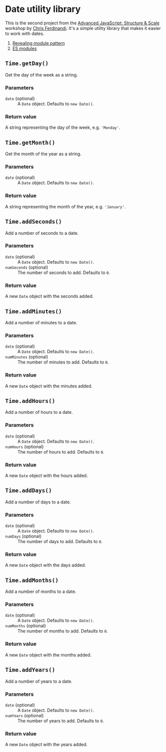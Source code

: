 # Date utility library

This is the second project from the [Advanced JavaScript: Structure &amp; Scale](https://vanillajsacademy.com/advanced/) workshop by [Chris Ferdinandi](https://gomakethings.com/). It's a simple utility library that makes it easier to work with dates.

1. [Revealing module pattern](https://kieranbarker.github.io/date_utility_library/revealing_module_pattern)
2. [ES modules](https://kieranbarker.github.io/date_utility_library/es_modules)

## `Time.getDay()`

Get the day of the week as a string.

### Parameters

<dl>
  <dt><code>date</code> (optional)<dt>
  <dd>A <code>Date</code> object. Defaults to <code>new Date()</code>.</dd>
</dl>

### Return value

A string representing the day of the week, e.g. `'Monday'`.

## `Time.getMonth()`

Get the month of the year as a string.

### Parameters

<dl>
  <dt><code>date</code> (optional)<dt>
  <dd>A <code>Date</code> object. Defaults to <code>new Date()</code>.</dd>
</dl>

### Return value

A string representing the month of the year, e.g. `'January'`.

## `Time.addSeconds()`

Add a number of seconds to a date.

### Parameters

<dl>
  <dt><code>date</code> (optional)<dt>
  <dd>A <code>Date</code> object. Defaults to <code>new Date()</code>.</dd>

  <dt><code>numSeconds</code> (optional)<dt>
  <dd>The number of seconds to add. Defaults to <code>0</code>. </dd>
</dl>

### Return value

A new `Date` object with the seconds added.

## `Time.addMinutes()`

Add a number of minutes to a date.

### Parameters

<dl>
  <dt><code>date</code> (optional)<dt>
  <dd>A <code>Date</code> object. Defaults to <code>new Date()</code>.</dd>

  <dt><code>numMinutes</code> (optional)<dt>
  <dd>The number of minutes to add. Defaults to <code>0</code>. </dd>
</dl>

### Return value

A new `Date` object with the minutes added.

## `Time.addHours()`

Add a number of hours to a date.

### Parameters

<dl>
  <dt><code>date</code> (optional)<dt>
  <dd>A <code>Date</code> object. Defaults to <code>new Date()</code>.</dd>

  <dt><code>numHours</code> (optional)<dt>
  <dd>The number of hours to add. Defaults to <code>0</code>. </dd>
</dl>

### Return value

A new `Date` object with the hours added.

## `Time.addDays()`

Add a number of days to a date.

### Parameters

<dl>
  <dt><code>date</code> (optional)<dt>
  <dd>A <code>Date</code> object. Defaults to <code>new Date()</code>.</dd>

  <dt><code>numDays</code> (optional)<dt>
  <dd>The number of days to add. Defaults to <code>0</code>. </dd>
</dl>

### Return value

A new `Date` object with the days added.

## `Time.addMonths()`

Add a number of months to a date.

### Parameters

<dl>
  <dt><code>date</code> (optional)<dt>
  <dd>A <code>Date</code> object. Defaults to <code>new Date()</code>.</dd>

  <dt><code>numMonths</code> (optional)<dt>
  <dd>The number of months to add. Defaults to <code>0</code>. </dd>
</dl>

### Return value

A new `Date` object with the months added.

## `Time.addYears()`

Add a number of years to a date.

### Parameters

<dl>
  <dt><code>date</code> (optional)<dt>
  <dd>A <code>Date</code> object. Defaults to <code>new Date()</code>.</dd>

  <dt><code>numYears</code> (optional)<dt>
  <dd>The number of years to add. Defaults to <code>0</code>. </dd>
</dl>

### Return value

A new `Date` object with the years added.
